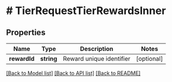 # # TierRequestTierRewardsInner

## Properties

Name | Type | Description | Notes
------------ | ------------- | ------------- | -------------
**rewardId** | **string** | Reward unique identifier | [optional]

[[Back to Model list]](../../README.md#models) [[Back to API list]](../../README.md#endpoints) [[Back to README]](../../README.md)
